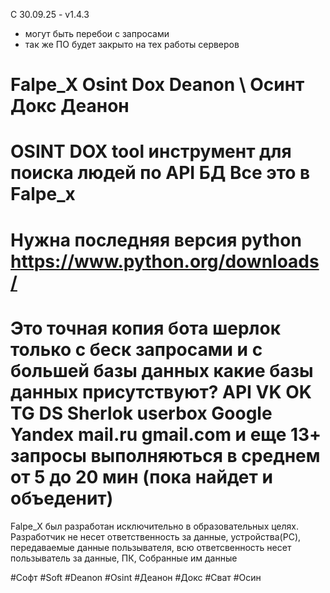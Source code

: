 С 30.09.25 - v1.4.3
+ могут быть перебои с запросами 
+ так же ПО будет закрыто на тех работы серверов

# Falpe_X Osint Dox Deanon \ Осинт Докс Деанон
OSINT DOX tool инструмент для поиска людей по API БД  Все это в Falpe_x
=======================================================================
Нужна последняя версия python https://www.python.org/downloads/
=========================================================================
Это точная копия бота шерлок только с беск запросами и с большей базы данных 
какие базы данных присутствуют?
API 
VK OK TG DS Sherlok userbox Google Yandex mail.ru gmail.com и еще 13+
запросы выполняються в среднем от 5 до 20 мин (пока найдет и объеденит)
============================================================


Falpe_X был разработан исключительно в образовательных целях.
Разработчик не несет ответственность за данные, устройства(PC), передаваемые данные пользывателя,
всю ответсвенность несет пользыватель за данные, ПК, Собранные им данные

#Софт #Soft #Deanon #Osint #Деанон #Докс #Сват #Осин 
